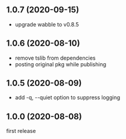 <a name="1.0.7"></a>
## 1.0.7 (2020-09-15)

- upgrade wabble to v0.8.5





<a name="1.0.6"></a>
## 1.0.6 (2020-08-10)

- remove tslib from dependencies
- posting original pkg while publishing





<a name="1.0.5"></a>
## 1.0.5 (2020-08-09)

- add -q, --quiet option to suppress logging





<a name="1.0.0"></a>
## 1.0.0 (2020-08-08)

first release

